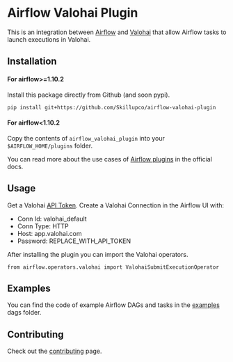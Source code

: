 # Airflow Valohai Plugin

This is an integration between [Airflow](https://airflow.apache.org/) and [Valohai](https://valohai.com/) that allow Airflow tasks to launch executions in Valohai.

## Installation

#### For airflow>=1.10.2
Install this package directly from Github (and soon pypi).

```
pip install git+https://github.com/Skillupco/airflow-valohai-plugin
```

#### For airflow<1.10.2
Copy the contents of `airflow_valohai_plugin` into your `$AIRFLOW_HOME/plugins` folder.

You can read more about the use cases of [Airflow plugins](https://airflow.apache.org/plugins.html) in the official docs.

## Usage

Get a Valohai [API Token](https://app.valohai.com/auth/tokens/). Create a Valohai Connection in the Airflow UI with:
- Conn Id: valohai_default
- Conn Type: HTTP
- Host: app.valohai.com
- Password: REPLACE_WITH_API_TOKEN

After installing the plugin you can import the Valohai operators.

```
from airflow.operators.valohai import ValohaiSubmitExecutionOperator
```

## Examples

You can find the code of example Airflow DAGs and tasks in the [examples](https://github.com/Skillupco/airflow-valohai-plugin/blob/master/examples/dags) dags folder.

## Contributing

Check out the [contributing](https://github.com/Skillupco/airflow-valohai-plugin/blob/master/CONTRIBUTING.md) page.
